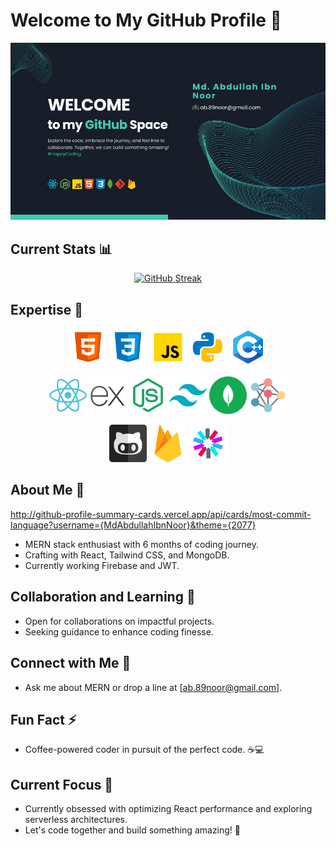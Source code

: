 # Welcome to My GitHub Profile 🚀

[![Cover Photo](https://raw.githubusercontent.com/MdAbdullahIbnNoor/MdAbdullahIbnNoor/main/banner/WELCOME.jpg)](https://raw.githubusercontent.com/MdAbdullahIbnNoor/MdAbdullahIbnNoor/main/banner/WELCOME.jpg)

## Current Stats 📊

<p align="center">
    <a href="https://git.io/streak-stats">
        <img src="https://github-readme-streak-stats.herokuapp.com?user=MdAbdullahIbnNoor&theme=vue-dark&border_radius=5&date_format=M%20j%5B%2C%20Y%5D&card_width=600" alt="GitHub Streak" />
    </a>
</p>

## Expertise 🔧

<p align="center">
  <img src="https://github.com/MdAbdullahIbnNoor/MdAbdullahIbnNoor/blob/main/icons/html.svg" alt="HTML" title="HTML" width="60" height="60" />
  <img src="https://github.com/MdAbdullahIbnNoor/MdAbdullahIbnNoor/blob/main/icons/css.svg" alt="CSS" title="CSS" width="60" height="60" />
  <img src="https://github.com/MdAbdullahIbnNoor/MdAbdullahIbnNoor/blob/main/icons/javascript.svg" alt="JavaScript" title="JavaScript" width="60" height="60" />
  <img src="https://github.com/MdAbdullahIbnNoor/MdAbdullahIbnNoor/blob/main/icons/python.svg" alt="Python" title="Python" width="60" height="60" />
  <img src="https://github.com/MdAbdullahIbnNoor/MdAbdullahIbnNoor/blob/main/icons/c.svg" alt="C" title="C" width="60" height="60" />
</p>

<p align="center">
  <img src="https://github.com/MdAbdullahIbnNoor/MdAbdullahIbnNoor/blob/main/icons/react.png" alt="React" title="React" width="60" height="60" />
  <img src="https://github.com/MdAbdullahIbnNoor/MdAbdullahIbnNoor/blob/main/icons/express-js.svg" alt="Express" title="Express" width="60" height="60" />
  <img src="https://github.com/MdAbdullahIbnNoor/MdAbdullahIbnNoor/blob/main/icons/node-js.svg" alt="Node.js" title="Node.js" width="60" height="60" />
  <img src="https://github.com/MdAbdullahIbnNoor/MdAbdullahIbnNoor/blob/main/icons/tailwind-css.svg" alt="Tailwind CSS" title="Tailwind CSS" width="60" height="60" />
  <img src="https://github.com/MdAbdullahIbnNoor/MdAbdullahIbnNoor/blob/main/icons/mongodb.svg" alt="MongoDB" title="MongoDB" width="60" height="60" />
  <img src="https://github.com/MdAbdullahIbnNoor/MdAbdullahIbnNoor/blob/main/icons/ds.svg" alt="Data Structures" title="Data Structures" width="60" height="60" />
</p>

<p align="center">
  <img src="https://github.com/MdAbdullahIbnNoor/MdAbdullahIbnNoor/blob/main/icons/github.png" alt="GitHub" title="GitHub" width="60" height="60" />
  <img src="https://github.com/MdAbdullahIbnNoor/MdAbdullahIbnNoor/blob/main/icons/firebase.png" alt="Firebase" title="Firebase" width="60" height="60" />
  <img src="https://github.com/MdAbdullahIbnNoor/MdAbdullahIbnNoor/blob/main/icons/jwt.svg" alt="JWT" title="JWT" width="60" height="60" />
</p>

## About Me 👋

http://github-profile-summary-cards.vercel.app/api/cards/most-commit-language?username={MdAbdullahIbnNoor}&theme={2077}

- MERN stack enthusiast with 6 months of coding journey.
- Crafting with React, Tailwind CSS, and MongoDB.
- Currently working Firebase and JWT.

## Collaboration and Learning 👯

- Open for collaborations on impactful projects.
- Seeking guidance to enhance coding finesse.

## Connect with Me 💬

- Ask me about MERN or drop a line at [ab.89noor@gmail.com].

## Fun Fact ⚡

- Coffee-powered coder in pursuit of the perfect code. ☕💻

## Current Focus 🌱

- Currently obsessed with optimizing React performance and exploring serverless architectures.
- Let's code together and build something amazing! 🚀
